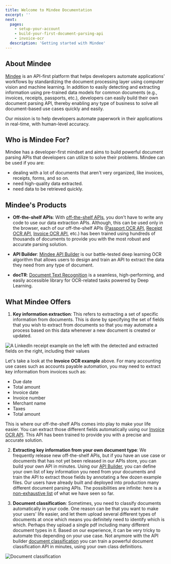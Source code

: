 ```yaml
---
title: Welcome to Mindee Documentation
excerpt: ''
next:
  pages:
    - setup-your-account
    - build-your-first-document-parsing-api
    - invoice-ocr
  description: 'Getting started with Mindee'
---
```


## About Mindee
[Mindee](https://mindee.com) is an API-first platform that helps developers automate applications' workflows by standardizing the document processing layer using computer vision and machine learning. In addition to easily detecting and extracting information using pre-trained data models for common documents (e.g., invoices, receipts, passports, etc.), developers can easily build their own document parsing API, thereby enabling any type of business to solve all document-based use cases quickly and easily. 

Our mission is to help developers automate paperwork in their applications in real-time, with human-level accuracy.

## Who is Mindee For?
Mindee has a developer-first mindset and aims to build powerful document parsing APIs that developers can utilize to solve their problems. Mindee can be used if you are:

- dealing with a lot of documents that aren't very organized, like invoices, receipts, forms, and so on.
- need high-quality data extracted.
- need data to be retrieved quickly. 

## Mindee's Products
- **Off-the-shelf APIs**: With [off-the-shelf APIs](), you don't have to write any code to use our data extraction APIs. Although, this can be used only in the browser, each of our off-the-shelf APIs ([Passport OCR API](https://developers.mindee.com/docs/passport-ocr), [Receipt OCR API](https://developers.mindee.com/docs/receipt-ocr), [Invoice OCR API](https://developers.mindee.com/docs/invoice-ocr), etc.) has been trained using hundreds of thousands of documents to provide you with the most robust and accurate parsing solution.

- **API Builder**: [Mindee API Builder](https://mindee.com/lp/ocr-document-learning) is our battle-tested deep learning OCR algorithm that allows users to design and train an API to extract the data they need from any type of document.

- **docTR**: [Document Text Recognition](https://github.com/mindee/doctr) is a seamless, high-performing, and easily accessible library for OCR-related tasks powered by Deep Learning.

## What Mindee Offers
1. **Key information extraction**: This refers to extracting a set of specific information from documents. This is done by specifying the set of fields that you wish to extract from documents so that you may automate a process based on this data whenever a new document is created or updated.

![A LinkedIn receipt example on the left with the detected and extracted fields on the right, including their values](https://files.readme.io/09f8748-invoice_article2_bis.jpeg "Invoice OCR API key information extraction")

Let's take a look at the **Invoice OCR example** above. For many accounting use cases such as accounts payable automation, you may need to extract key information from invoices such as:
 - Due date
 - Total amount
 - Invoice date
 - Invoice number
 - Merchant name
 - Taxes
 - Total amount

This is where our off-the-shelf APIs comes into play to make your life easier. You can extract those different fields automatically using our [Invoice OCR API](https://developers.mindee.com/docs/invoice-ocr). This API has been trained to provide you with a precise and accurate solution. 

2. **Extracting key information from your own document type**: We frequently release new off-the-shelf APIs, but if you have an use case or documents that has not yet been released in our APIs store, you can build your own API in minutes. Using our [API Builder](https://developers.mindee.com/docs/build-your-first-document-parsing-api), you can define your own list of key information you need from your documents and train the API to extract those fields by annotating a few dozen example files. Our users have already built and deployed into production many different document parsing APIs. The possibilities are infinite: here is a [non-exhaustive list](https://developers.mindee.com/docs/use-cases) of what we have seen so far.

3. **Document classification**: Sometimes, you need to classify documents automatically in your code. One reason can be that you want to make your users' life easier, and let them upload several different types of documents at once which means you definitely need to identify which is which. Perhaps they upload a single pdf including many different document types in it. Based on our experience, it can be very tricky to automate this depending on your use case. Not anymore with the API builder [document classification](https://developers.mindee.com/docs/document-classification) you can train a powerful document classification API in minutes, using your own class definitions.

![](https://files.readme.io/c53e825-1.1.png "Document classification")
